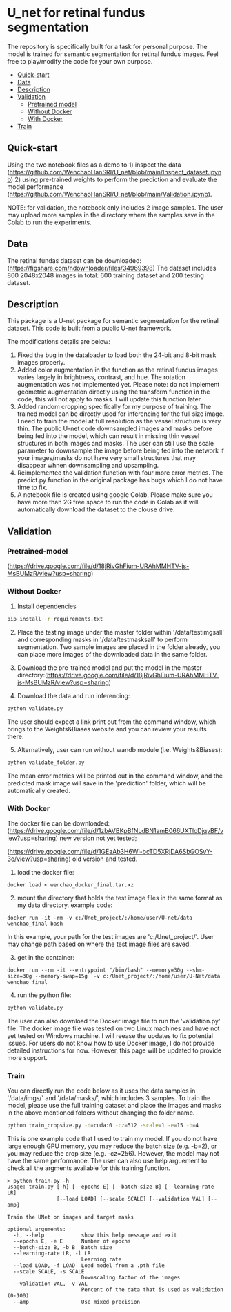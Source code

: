 # U_net for retinal fundus segmentation

The repository is specifically built for a task for personal purpose. The model is trained for semantic segmentation for retinal fundus images.
Feel free to play/modify the code for your own purpose.

- [Quick-start](#quick-start)
- [Data](#data)
- [Description](#description)
- [Validation](#validation)
  - [Pretrained model](#pretrained-model)
  - [Without Docker](#without-docker) 
  - [With Docker](#with-docker)
- [Train](#Train)


## Quick-start
Using the two notebook files as a demo to 1) inspect the data (https://github.com/WenchaoHanSRI/U_net/blob/main/Inspect_dataset.ipynb) 2) using pre-trained weights to perform the prediction and evaluate the model performance (https://github.com/WenchaoHanSRI/U_net/blob/main/Validation.ipynb). 

NOTE: for validation, the notebook only includes 2 image samples. The user may upload more samples in the directory where the samples save in the Colab to run the experiments.

## Data
The retinal fundas dataset can be downloaded:
(https://figshare.com/ndownloader/files/34969398)
The dataset includes 800 2048x2048 images in total: 600 training dataset and 200 testing dataset.

## Description
This package is a U-net package for semantic segmentation for the retinal dataset. This code is built from a public U-net framework. 

The modifications details are below:
1. Fixed the bug in the dataloader to load both the 24-bit and 8-bit mask images properly. 
2. Added color augmentation in the function as the retinal fundus images varies largely in brightness, contrast, and hue. The rotation augmentation was not implemented yet. Please note: do not implement geometric augmentation directly using the transform function in the code, this will not apply to masks. I will update this function later.
3. Added random cropping specifically for my purpose of training. The trained model can be directly used for inferencing for the full size image. I need to train the model at full resolution as the vessel structure is very thin. The public U-net code downsampled images and masks before being fed into the model, which can result in missing thin vessel structures in both images and masks. The user can still use the scale parameter to downsample the image before being fed into the network if your images/masks do not have very small structures that may disappear whnen downsampling and upsampling.
4. Reimplemented the validation function with four more error metrics. The predict.py function in the original package has bugs which I do not have time to fix. 
5. A notebook file is created using google Colab. Please make sure you have more than 2G free space to run the code in Colab as it will automatically download the dataset to the clouse drive. 


## Validation


### Pretrained-model

(https://drive.google.com/file/d/18jRivGhFium-URAhMMHTV-js-MsBUMzR/view?usp=sharing)

### Without Docker

1. Install dependencies
```bash
pip install -r requirements.txt
```

2. Place the testing image under the master folder within
'/data/testimgsall' and corresponding masks in '/data/testmasksall' to perform segmentation. 
Two sample images are placed in the folder already, you can place more images of the downloaded data in the same folder.

3. Download the pre-trained model and put the model in the master directory:(https://drive.google.com/file/d/18jRivGhFium-URAhMMHTV-js-MsBUMzR/view?usp=sharing)


4. Download the data and run inferencing:
```bash
python validate.py
```
The user should expect a link print out from the command window, which brings to the Weights&Biases website and you can review your results there.


5. Alternatively, user can run without wandb module (i.e. Weights&Biases):
```bash
python validate_folder.py
```
The mean error metrics will be printed out in the command window, and the predicted mask image will save in the 'prediction' folder, which will be automatically created.

### With Docker
The docker file can be downloaded:
(https://drive.google.com/file/d/1zbAVBKpBfNLdBN1amB066UXTloDjqvBF/view?usp=sharing) new version not yet tested;

(https://drive.google.com/file/d/1GEaAb3H6Wl-bcTD5XRjDA6SbGOSvY-3e/view?usp=sharing) old version and tested.

1. load the docker file:
```console
docker load < wenchao_docker_final.tar.xz
```
2. mount the directory that holds the test image files in the same format as my data directory.
example code:
```console
docker run -it -rm -v c:/Unet_project/:/home/user/U-net/data wenchao_final bash
```
In this example, your path for the test images are 'c:/Unet_project/'. User may change path based on where the test image files are saved.

3. get in the container:
```console
docker run --rm -it --entrypoint "/bin/bash" --memory=30g --shm-size=30g --memory-swap=15g  -v c:/Unet_project/:/home/user/U-Net/data wenchao_final
```

4. run the python file:
```bash
python validate.py
```

The user can also download the Docker image file to run the 'validation.py' file. The docker image file was tested on two Linux machines and have not yet tested on Windows machine. I will reease the updates to fix potential issues.
For users do not know how to use Docker image, I do not provide detailed instructions for now. However, this page will be updated to provide more support.

### Train
You can directly run the code below as it uses the data samples in '/data/imgs/' and '/data/masks/', which includes 3 samples. To train the model, please use the full training dataset and place the images and masks in the above mentioned folders without changing the folder name.

```bash
python train_cropsize.py -d=cuda:0 -cz=512 -scale=1 -e=15 -b=4
```
This is one example code that I used to train my model. If you do not have large enough GPU memory, you may reduce the batch size (e.g. -b=2), or you may reduce the crop size (e.g. -cz=256). However, the model may not have the same performance. 
The user can also use help arguement to check all the argments available for this training function.

```console
> python train.py -h
usage: train.py [-h] [--epochs E] [--batch-size B] [--learning-rate LR]
                [--load LOAD] [--scale SCALE] [--validation VAL] [--amp]

Train the UNet on images and target masks

optional arguments:
  -h, --help            show this help message and exit
  --epochs E, -e E      Number of epochs
  --batch-size B, -b B  Batch size
  --learning-rate LR, -l LR
                        Learning rate
  --load LOAD, -f LOAD  Load model from a .pth file
  --scale SCALE, -s SCALE
                        Downscaling factor of the images
  --validation VAL, -v VAL
                        Percent of the data that is used as validation (0-100)
  --amp                 Use mixed precision
```
